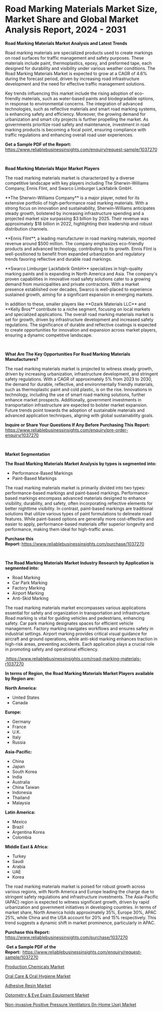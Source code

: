 <p><h1>Road Marking Materials Market Size, Market Share and Global Market Analysis Report, 2024 - 2031</h1></p><p><strong>Road Marking Materials Market Analysis and Latest Trends</strong></p>
<p><p>Road marking materials are specialized products used to create markings on road surfaces for traffic management and safety purposes. These materials include paint, thermoplastics, epoxy, and preformed tape, each designed for durability and visibility under various weather conditions. The Road Marking Materials Market is expected to grow at a CAGR of 4.6% during the forecast period, driven by increasing road infrastructure development and the need for effective traffic management solutions.</p><p>Key trends influencing this market include the rising adoption of eco-friendly materials, such as water-based paints and biodegradable options, in response to environmental concerns. The integration of advanced technologies, such as reflective materials and smart road marking systems, is enhancing safety and efficiency. Moreover, the growing demand for urbanization and smart city projects is further propelling the market. As governments prioritize road safety and maintenance, investment in road marking products is becoming a focal point, ensuring compliance with traffic regulations and enhancing overall road user experiences.</p></p>
<p><strong>Get a Sample PDF of the Report:&nbsp;</strong> <a href="https://www.reliablebusinessinsights.com/enquiry/request-sample/1037270?utm_campaign=63&utm_medium=2&utm_source=Github&utm_content=ia&utm_term=10112024&utm_id=road-marking-materials">https://www.reliablebusinessinsights.com/enquiry/request-sample/1037270</a></p>
<p>&nbsp;</p>
<p><strong>Road Marking Materials Major Market Players</strong></p>
<p><p>The road marking materials market is characterized by a diverse competitive landscape with key players including The Sherwin-Williams Company, Ennis Flint, and Swarco Limburger Lackfabrik GmbH.</p><p>**The Sherwin-Williams Company** is a major player, noted for its extensive portfolio of high-performance road marking materials. With a strong focus on innovation and sustainability, Sherwin-Williams anticipates steady growth, bolstered by increasing infrastructure spending and a projected market size surpassing $3 billion by 2025. Their revenue was approximately $18 billion in 2022, highlighting their leadership and robust distribution channels.</p><p>**Ennis Flint**, a leading manufacturer in road marking materials, reported revenue around $500 million. The company emphasizes eco-friendly products and advanced technology, contributing to its growth. Ennis Flint is well-positioned to benefit from expanded urbanization and regulatory trends favoring reflective and durable road markings.</p><p>**Swarco Limburger Lackfabrik GmbH** specializes in high-quality marking paints and is expanding in North America and Asia. The company's proven capabilities in innovative road safety solutions cater to a growing demand from municipalities and private contractors. With a market presence established over decades, Swarco is well-placed to experience sustained growth, aiming for a significant expansion in emerging markets.</p><p>In addition to these, smaller players like **Ozark Materials LLC** and **Kelly Bros** contribute to a niche segment, focusing on local markets and specialized applications. The overall road marking materials market is set for growth, driven by infrastructure development and increased safety regulations. The significance of durable and reflective coatings is expected to create opportunities for innovation and expansion across market players, ensuring a dynamic competitive landscape.</p></p>
<p>&nbsp;</p>
<p><strong>What Are The Key Opportunities For Road Marking Materials Manufacturers?</strong></p>
<p><p>The road marking materials market is projected to witness steady growth, driven by increasing urbanization, infrastructure development, and stringent safety regulations. With a CAGR of approximately 5% from 2023 to 2030, the demand for durable, reflective, and environmentally friendly materials, such as thermoplastic paint and cold plastic, is on the rise. Innovations in technology, including the use of smart road marking solutions, further enhance market prospects. Additionally, government investments in transportation infrastructure are expected to bolster market expansion. Future trends point towards the adoption of sustainable materials and advanced application techniques, aligning with global sustainability goals.</p></p>
<p><strong>Inquire or Share Your Questions If Any Before Purchasing This Report:</strong> <a href="https://www.reliablebusinessinsights.com/enquiry/pre-order-enquiry/1037270?utm_campaign=63&utm_medium=2&utm_source=Github&utm_content=ia&utm_term=10112024&utm_id=road-marking-materials">https://www.reliablebusinessinsights.com/enquiry/pre-order-enquiry/1037270</a></p>
<p>&nbsp;</p>
<p><strong>Market Segmentation</strong></p>
<p><strong>The Road Marking Materials Market Analysis by types is segmented into:</strong></p>
<p><ul><li>Performance-Based Markings</li><li>Paint-Based Markings</li></ul></p>
<p><p>The road marking materials market is primarily divided into two types: performance-based markings and paint-based markings. Performance-based markings encompass advanced materials designed to enhance visibility, durability, and safety, often incorporating reflective elements for better nighttime visibility. In contrast, paint-based markings are traditional solutions that utilize various types of paint formulations to delineate road features. While paint-based options are generally more cost-effective and easier to apply, performance-based materials offer superior longevity and performance, making them ideal for high-traffic areas.</p></p>
<p><strong>Purchase this Report:&nbsp;</strong><a href="https://www.reliablebusinessinsights.com/purchase/1037270?utm_campaign=63&utm_medium=2&utm_source=Github&utm_content=ia&utm_term=10112024&utm_id=road-marking-materials">https://www.reliablebusinessinsights.com/purchase/1037270</a></p>
<p>&nbsp;</p>
<p><strong>The Road Marking Materials Market Industry Research by Application is segmented into:</strong></p>
<p><ul><li>Road Marking</li><li>Car Park Marking</li><li>Factory Marking</li><li>Airport Marking</li><li>Anti-Skid Marking</li></ul></p>
<p><p>The road marking materials market encompasses various applications essential for safety and organization in transportation and infrastructure. Road marking is vital for guiding vehicles and pedestrians, enhancing safety. Car park marking designates spaces for efficient vehicle management. Factory marking navigates workflows and ensures safety in industrial settings. Airport marking provides critical visual guidance for aircraft and ground operations, while anti-skid marking enhances traction in high-risk areas, preventing accidents. Each application plays a crucial role in promoting safety and operational efficiency.</p></p>
<p><a href="https://www.reliablebusinessinsights.com/road-marking-materials-r1037270?utm_campaign=63&utm_medium=2&utm_source=Github&utm_content=ia&utm_term=10112024&utm_id=road-marking-materials">&nbsp;https://www.reliablebusinessinsights.com/road-marking-materials-r1037270</a></p>
<p><strong>In terms of Region, the Road Marking Materials Market Players available by Region are:</strong></p>
<p>
    <p> <strong> North America: </strong>
        <ul>
            <li>United States</li>
            <li>Canada</li>
        </ul>
        </p> 
    <p> <strong> Europe: </strong>
        <ul>
            <li>Germany</li>
            <li>France</li>
            <li>U.K.</li>
            <li>Italy</li>
            <li>Russia</li>
        </ul>
        </p> 
    <p> <strong> Asia-Pacific: </strong>
        <ul>
            <li>China</li>
            <li>Japan</li>
            <li>South Korea</li>
            <li>India</li>
            <li>Australia</li>
            <li>China Taiwan</li>
            <li>Indonesia</li>
            <li>Thailand</li>
            <li>Malaysia</li>
        </ul>
        </p> 
    <p> <strong> Latin America: </strong>
        <ul>
            <li>Mexico</li>
            <li>Brazil</li>
            <li>Argentina Korea</li>
            <li>Colombia</li>
        </ul>
        </p> 
    <p> <strong> Middle East & Africa: </strong>
        <ul>
            <li>Turkey</li>
            <li>Saudi</li>
            <li>Arabia</li>
            <li>UAE</li>
            <li>Korea</li>
        </ul>
    </p>
    </p>
<p><p>The road marking materials market is poised for robust growth across various regions, with North America and Europe leading the charge due to stringent safety regulations and infrastructure investments. The Asia-Pacific (APAC) region is expected to witness significant growth, driven by rapid urbanization and government initiatives in developing countries. In terms of market share, North America holds approximately 35%, Europe 30%, APAC 25%, while China and the USA account for 20% and 15% respectively. This trend suggests a dynamic shift in market prominence, particularly in APAC.</p></p>
<p><strong>Purchase this Report: </strong><a href="https://www.reliablebusinessinsights.com/purchase/1037270?utm_campaign=63&utm_medium=2&utm_source=Github&utm_content=ia&utm_term=10112024&utm_id=road-marking-materials">https://www.reliablebusinessinsights.com/purchase/1037270</a></p>
<p>&nbsp;<strong>Get a Sample PDF of the Report:&nbsp;&nbsp;</strong><a href="https://www.reliablebusinessinsights.com/enquiry/request-sample/1037270?utm_campaign=63&utm_medium=2&utm_source=Github&utm_content=ia&utm_term=10112024&utm_id=road-marking-materials">https://www.reliablebusinessinsights.com/enquiry/request-sample/1037270</a></p>
<p><strong></strong></p>
<p><p><a href="https://github.com/rovj3gerson/Market-Research-Report-List-1/blob/main/production-chemicals-market.md?utm_campaign=63&utm_medium=2&utm_source=Github&utm_content=ia&utm_term=10112024&utm_id=road-marking-materials">Production Chemicals Market</a></p><p><a href="https://issuu.com/reportprime-2/docs/oral-care-oral-hygiene-market-size-_4bdaa8ef91d6bb?utm_campaign=63&utm_medium=2&utm_source=Github&utm_content=ia&utm_term=10112024&utm_id=road-marking-materials">Oral Care & Oral Hygiene Market</a></p><p><a href="https://github.com/wanvigsqmunsenr/Market-Research-Report-List-1/blob/main/adhesive-resin-market.md?utm_campaign=63&utm_medium=2&utm_source=Github&utm_content=ia&utm_term=10112024&utm_id=road-marking-materials">Adhesive Resin Market</a></p><p><a href="https://issuu.com/reportprime-2/docs/optometry-eye-exam-equipment-market_4c9564297a34df?utm_campaign=63&utm_medium=2&utm_source=Github&utm_content=ia&utm_term=10112024&utm_id=road-marking-materials">Optometry & Eye Exam Equipment Market</a></p><p><a href="https://www.linkedin.com/pulse/non-invasive-positive-pressure-ventilators-in-home-use-3hixe?utm_campaign=63&utm_medium=2&utm_source=Github&utm_content=ia&utm_term=10112024&utm_id=road-marking-materials">Non-invasive Positive Pressure Ventilators (In-Home Use) Market</a></p></p>